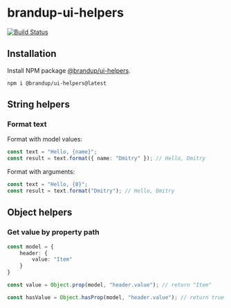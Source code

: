 # brandup-ui-helpers

[![Build Status](https://dev.azure.com/brandup/BrandUp%20Core/_apis/build/status%2FBrandUp%2Fbrandup-ui?branchName=master)]()

## Installation

Install NPM package [@brandup/ui-helpers](https://www.npmjs.com/package/@brandup/ui-helpers).

```
npm i @brandup/ui-helpers@latest
```

## String helpers

### Format text

Format with model values:

```TypeScript
const text = "Hello, {name}";
const result = text.format({ name: "Dmitry" }); // Hello, Dmitry
```

Format with arguments:

```TypeScript
const text = "Hello, {0}";
const result = text.format("Dmitry"); // Hello, Dmitry
```

## Object helpers

### Get value by property path

```TypeScript
const model = {
	header: {
		value: "Item"
	}
}

const value = Object.prop(model, "header.value"); // return "Item"

const hasValue = Object.hasProp(model, "header.value"); // return true
```